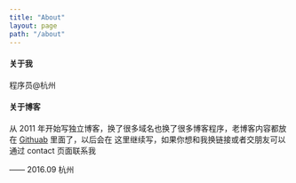 ```yaml
---
title: "About"
layout: page
path: "/about"
---
```



#### 关于我

程序员@杭州

#### 关于博客

从 2011 年开始写独立博客，换了很多域名也换了很多博客程序，老博客内容都放在 [Githuab](http://dyygtfx.github.io) 里面了，以后会在
这里继续写，如果你想和我换链接或者交朋友可以通过 contact 页面联系我


—— 2016.09 杭州